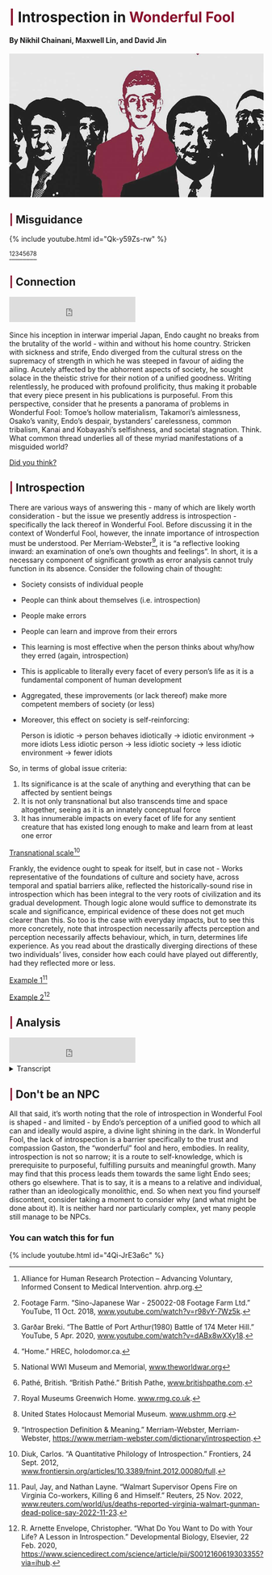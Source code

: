 # <span style="color: #880D2C">|</span> Introspection in <span style="color: #880D2C"> Wonderful Fool </span>

#### By Nikhil Chainani, Maxwell Lin, and David Jin


![This is an image](wonderfool.jpg)


## <span style="color: #880D2C">|</span> Misguidance
{% include youtube.html id="Qk-y59Zs-rw" %}

[^1][^3][^4][^5][^7][^8][^11][^12]

## <span style="color: #880D2C">|</span> Connection
<iframe width="250" height="50" src="https://www.youtube.com/embed/IjyVs3kbZGE" title="YouTube video player" frameborder="0" allow="accelerometer; autoplay; clipboard-write; encrypted-media; gyroscope; picture-in-picture" allowfullscreen></iframe>

Since his inception in interwar imperial Japan, Endo caught no breaks from the brutality of the world - within and without his home country. Stricken with sickness and strife, Endo diverged from the cultural stress on the supremacy of strength in which he was steeped in favour of aiding the ailing. Acutely affected by the abhorrent aspects of society, he sought solace in the theistic strive for their notion of a unified goodness. Writing relentlessly, he produced with profound prolificity, thus making it probable that every piece present in his publications is purposeful. From this perspective, consider that he presents a panorama of problems in Wonderful Fool: Tomoe’s hollow materialism, Takamori’s aimlessness, Osako’s vanity, Endo’s despair, bystanders’ carelessness, common tribalism, Kanai and Kobayashi’s selfishness, and societal stagnation. Think. What common thread underlies all of these myriad manifestations of a misguided world?

[Did you think?](https://docs.google.com/forms/d/124yHCaDCUNAc0mDrndyVyfnh9AyiXDk5wqTz-rl0gcw)

## <span style="color: #880D2C">|</span> Introspection
There are various ways of answering this - many of which are likely worth consideration - but the issue we presently address is introspection - specifically the lack thereof in Wonderful Fool.
Before discussing it in the context of Wonderful Fool, however, the innate importance of introspection must be understood. Per Merriam-Webster[^6], it is “a reflective looking inward: an examination of one’s own thoughts and feelings”. In short, it is a necessary component of significant growth as error analysis cannot truly function in its absence. Consider the following chain of thought:
- Society consists of individual people
- People can think about themselves (i.e. introspection)
- People make errors
- People can learn and improve from their errors
- This learning is most effective when the person thinks about why/how they erred (again, introspection)
- This is applicable to literally every facet of every person’s life as it is a fundamental component of human development
- Aggregated, these improvements (or lack thereof) make more competent members of society (or less)
- Moreover, this effect on society is self-reinforcing:
 
    Person is idiotic -> person behaves idiotically -> idiotic environment -> more idiots
    Less idiotic person -> less idiotic society -> less idiotic environment -> fewer idiots
    
So, in terms of global issue criteria:
1. Its significance is at the scale of anything and everything that can be affected by sentient beings
2. It is not only transnational but also transcends time and space altogether, seeing as it is an innately conceptual force
3. It has innumerable impacts on every facet of life for any sentient creature that has existed long enough to make and learn from at least one error

[Transnational scale](https://www.frontiersin.org/articles/10.3389/fnint.2012.00080/full)[^2]

Frankly, the evidence ought to speak for itself, but in case not - 
Works representative of the foundations of culture and society have, across temporal and spatial barriers alike, reflected the historically-sound rise in introspection which has been integral to the very roots of civilization and its gradual development. Though logic alone would suffice to demonstrate its scale and significance, empirical evidence of these does not get much clearer than this. So too is the case with everyday impacts, but to see this more concretely, note that introspection necessarily affects perception and perception necessarily affects behaviour, which, in turn, determines life experience. As you read about the drastically diverging directions of these two individuals’ lives, consider how each could have played out differently, had they reflected more or less.

[Example 1](https://www.reuters.com/world/us/deaths-reported-virginia-walmart-gunman-dead-police-say-2022-11-23/)[^9]

[Example 2](https://www.sciencedirect.com/science/article/pii/S0012160619303355?via%3Dihub)[^10]

## <span style="color: #880D2C">|</span> Analysis
<iframe width="250" height="50" src="https://www.youtube.com/embed/aQQO0w9aMhs" title="YouTube video player" frameborder="0" allow="accelerometer; autoplay; clipboard-write; encrypted-media; gyroscope; picture-in-picture" allowfullscreen></iframe>

<details>
 
  <summary>Transcript</summary>
 
 
  1. Now, within the bounds of Wonderful Fool, Endo submerges his story in a smothering silence, subtly suggesting through the near total absence of introspection - subverted solely by the sublime saviour Gaston - the necessity of it to surpass susciety’s cyclical sickness. This is best understood from the thematic framework that Wonderful Fool serves to illustrate how susciety desperately needs compassion to fill the void left by modern materialism but tragically lacks it.

 
  2. This lack cannot be entirely accounted for by any single factor, but the corresponding absence of introspection undoubtedly precludes the deep understanding required to resolve it. It is for this reason that even after the coming of a saviour - such as Gaston, Kaguya, or, in the Christian pantheon, Je-sus himself - people still regress after their saviour must inevitably return to whence they came. Such people may be temporarily inspired to act differently, but if they do not reflect to understand the purpose behind that action, it tends to falter. 

 
  3. From the exposition, Endo wastes no time establishing the multitude of ills inflicted by people’s misguidance: even in the first paragraph, the pleasant mood established by the visual imagery of blooming trees is immediately interrupted by the discordant voice of Tomoe, followed in near agonizing detail with Takamori’s strategy for dealing with his sister, drawing out the pacing to match Takamori’s sloth and give readers time to realize how purposeless he must be for his procrastination to be his defining characteristic. Endo further frames the two foils with an astute allusion to their namesakes, relative to whom they are measured. In so doing, he directs focus to the relatively abstract idealistic layer of their character, making their less concrete but no less consequential shortcomings more apparent as their clashes continue ceaselessly for the entirety of the next 6 pages. Undoubtedly, readers are meant to note how pitiful it is for Takamori to have nothing more important to think about than his sister’s annoyances and for Tomoe, despite her wealth, to be so discontent as to be angered by her brother’s inadequacy. Endo goes further to make it excessively evident how aimless Takamori is by satirically labeling his reach for a cigarette a “strong act of will” and explicitly stating how this lie-in, rather than any true purpose, is what keeps him going throughout the work week. Tomoe, on the other hand, is shown to be self-motivated in her career pursuits and yet the inordinate anger with which she snaps at him, as Endo illustrates through the exclamation marks used almost exclusively by Tomoe, strongly suggests she is not truly satisfied. Critically, at no point in their responses to their bouts does either sibling think about how they might improve themselves. Their failure, above all, lies in their internal blindness and thus they learn nothing - neither the compassion Endo promotes through Gaston nor even something selfishly satisfying enough to render their petty squabbles as inconsequential to their eyes as those of the reader. Though entirely implied so far, this interpretation rests on the omniscient point of view from which Endo, an exceptionally thorough author, writes. While an absence of introspection would be meaningless in a more limited point of view or from an author that feasibly might neglect rather than deliberately omit such details, it speaks tremendous volumes in Wonderful Fool. Furthermore, Endo overtly references internal depth when, on page 52, he has Takamori point out with somewhat uncharacteristically figurative language that Gaston “may be a man as deep as the ocean, who doesn’t get hung up on all these trivialities”, simultaneously drawing attention to one of Gaston’s distinguishing features and creating the transitory impression of lasting character development before Takamori shatters any such illusion by pivoting this comment into nothing more than another spite toward Tomoe. Here, as previously established, they fail to truly learn from Gaston because they seemingly see only externalities. This trend is consistent across all characters save Gaston, so they will be covered more rapidly:

 
  4. After the events of the Couillon (that is, embarrassing himself by fleeing with abandon without even attempting to help Tomoe and being called an ape by Gaston), Osako learns absolutely nothing by the time he meets her next on page 136. Despite how Endo repeatedly points out in detail the expressiveness of Tomoe’s face and nose especially, how Osako obviously values Tomoe’s opinion of him, and how clearly disdainful Tomoe had been of him, Osako changed nothing at all. In fact, Endo goes out of his way to make a point of describing how elegantly attired Osako is to further highlight the absurdity of his utterly superficial approach to an issue that, to any sentient being, is obviously caused by his internal hollowness. It is almost comical how completely devoid of thought he must be to not recognize the emptiness of character he has to match his head. It becomes evident that this lack of introspection infests more than a few particular people when, on pages 64 and 65, a mass of spectators make no effort to prevent Gaston from being beaten and, upon realizing his helplessness, are somewhat ashamed, for - verbatim, “some reason or other”. Had he intended it, it is inconceivable that Endo could not have provided more detail; the lack thereof is significant in that, even in reaction to complicity in someone’s beating, they do not even attempt to think about why they feel shame (or else what they did wrong). It is no wonder, then, that in a susciety where introspection’s absence is so pervasive, stagnation abounds, hence Endo’s conception of it as a swamp. The people’s minds are as stuck as the mud and their self-understanding as opaque. 

 
  5. Even with Endo (the character), who shows himself to be quite thoughtful in planning assassinations, there is no real understanding of self. In recounting his backstory regarding his brother’s execution and family’s deaths, there is no mention of motivation: that is, he spends not so much as a second stepping back to consider what seeking vengeance would do for him - he simply jerks his knee in an emotional response to his brother’s death without a second thought. Had he done so, the truth of vengeance’s immaturity and ultimate futility, which is so obvious to someone who sees so much as a centimeter below the surface, might have dawned on him - saving not just those he would no longer seek to kill from death but also himself from the agonized, utterly nihilistic state into which he fell. The extent of his underlying uncertainty unambiguously emerges at the climax on pages 225 and 226 where all the book’s tension culminates in Endo’s internal schism where, despite purporting to have dedicated his life to getting back at the officers responsible for his brother’s death, he fails to finish the job even with, and I quote, “all his remaining strength”, passing out from the effort as the vigorous voices within vividly depict his dichotomy. Were he truly committed to killing Kobayashi, he would have no such struggle. Undoubtedly, Endo (the author) must have been aware of Daoist ideology given its influence on Japanese philosophy of the time; its tenet of self-knowledge’s centrality is perhaps best expressed in Sun Tzu’s oft-quoted Art of War: “If you know the enemy and know yourself, you need not fear the result of a hundred battles”. Though Endo (the character) knew his enemies well, he knew not himself and therefore failed, unable to stand divided. The less known continuation of the quote follows: “If you know yourself but not the enemy, for every victory gained you will also suffer a defeat”. Such is the tragedy of Endo’s foil in Gaston - he is the only character that introspects and thus the only one to know himself enough to see past the world’s many pitfalls - and yet, being too innocent to fully understand the enemy that is the tendencies of those he sought to help, his altruistic efforts were doomed to go nowhere. Nonetheless, he was the most and only truly purposeful character, and that, even in failure, made his life more meaningful. After returning from getting beaten in the street, Gaston unwaveringly focused on his desire to cultivate trust and compassion, thought about why he was there, and thereby realized the need to leave the comfort of the Higaki’s house, even having the self-awareness to admit: “I’m a coward. Maybe tomorrow my spirit no good. Will want to be at Takamori’s house again”. Notably he does so with neither shame nor hesitation, and is unshakeable in his decision despite his usual agreeableness. This determination contrasts starkly with Endo’s hesitance, demonstrating how even a fool can be greater than the sharpest killer if the latter does not know themself. Gaston maintains this determination by reminding himself of his purpose when overcoming discomfort on pages 102 when he decides to go with Endo and starting on page 174 where, for 7 long pages, he resists Tomoe’s appeals for him to stay. So strong is his will - enabled principally by introspection - that, in his last moments, he even defied death itself long enough to save Endo’s life, tanking blow after blow as still he struggles against the swamp, succumbing solely when Endo’s safety was secure. Sadly, such sentience was not shared - ultimately, when Gaston had to leave, Takamori and Tomoe, representing the rest of the populace, regress to their purposeless lives. In the long term, until they introspect and resolve their problems within, in the swamp they will remain.

 
</details>


## <span style="color: #880D2C">|</span> Don't be an NPC
All that said, it’s worth noting that the role of introspection in Wonderful Fool is shaped - and limited - by Endo’s perception of a unified good to which all can and ideally would aspire, a divine light shining in the dark. In Wonderful Fool, the lack of introspection is a barrier specifically to the trust and compassion Gaston, the “wonderful” fool and hero, embodies. In reality, introspection is not so narrow; it is a route to self-knowledge, which is prerequisite to purposeful, fulfilling pursuits and meaningful growth. Many may find that this process leads them towards the same light Endo sees; others go elsewhere. That is to say, it is a means to a relative and individual, rather than an ideologically monolithic, end. So when next you find yourself discontent, consider taking a moment to consider why (and what might be done about it). It is neither hard nor particularly complex, yet many people still manage to be NPCs.


### You can watch this for fun
{% include youtube.html id="4Qi-JrE3a6c" %}


[^1]: Alliance for Human Research Protection – Advancing Voluntary, Informed Consent to Medical Intervention. ahrp.org.
[^2]: Diuk, Carlos. “A Quantitative Philology of Introspection.” Frontiers, 24 Sept. 2012, www.frontiersin.org/articles/10.3389/fnint.2012.00080/full.
[^3]: Footage Farm. “Sino-Japanese War - 250022-08 Footage Farm Ltd.” YouTube, 11 Oct. 2018, www.youtube.com/watch?v=r98vY-7Wz5k.
[^4]: Garðar Breki. “The Battle of Port Arthur(1980) Battle of 174 Meter Hill.” YouTube, 5 Apr. 2020, www.youtube.com/watch?v=dABx8wXXy18.
[^5]: “Home.” HREC, holodomor.ca.
[^6]: “Introspection Definition & Meaning.” Merriam-Webster, Merriam-Webster, https://www.merriam-webster.com/dictionary/introspection. 
[^7]: National WWI Museum and Memorial, www.theworldwar.org
[^8]: Pathé, British. “British Pathé.” British Pathe, www.britishpathe.com.
[^9]: Paul, Jay, and Nathan Layne. “Walmart Supervisor Opens Fire on Virginia Co-workers, Killing 6 and Himself.” Reuters, 25 Nov. 2022, www.reuters.com/world/us/deaths-reported-virginia-walmart-gunman-dead-police-say-2022-11-23.
[^10]: R. Arnette Envelope, Christopher. “What Do You Want to Do with Your Life? A Lesson in Introspection.” Developmental Biology, Elsevier, 22 Feb. 2020, https://www.sciencedirect.com/science/article/pii/S0012160619303355?via=ihub. 
[^11]: Royal Museums Greenwich Home. www.rmg.co.uk.
[^12]: United States Holocaust Memorial Museum. www.ushmm.org.
